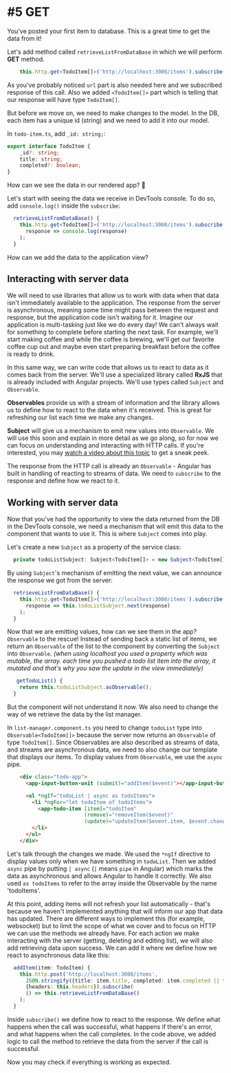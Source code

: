 # \#5 GET

You've posted your first item to database. This is a great time to get the data from it!

Let's add method called `retrieveListFromDataBase` in which we will perform **GET** method.

```typescript
    this.http.get<TodoItem[]>('http://localhost:3000/items').subscribe();
```

As you've probably noticed `url` part is also needed here and we subscribed response of this call. Also we added `<TodoItem[]>` part which is telling that our response will have type `TodoItem[]`.

But before we move on, we need to make changes to the model. In the DB, each item has a unique id \(string\) and we need to add it into our model.

In `todo-item.ts`, add `_id: string;`:

```typescript
export interface TodoItem {
    _id?: string;
    title: string;
    completed?: boolean;
}
```

How can we see the data in our rendered app? 🤔

Let's start with seeing the data we receive in DevTools console. To do so, add `console.log()` inside the `subscribe`:

```typescript
  retrieveListFromDataBase() {
    this.http.get<TodoItem[]>('http://localhost:3000/items').subscribe(
      response => console.log(response)
    );
  }
```

How can we add the data to the application view?

## Interacting with server data 

We will need to use libraries that allow us to work with data when that data isn't immediately available to the application. The response from the server is asynchronous, meaning some time might pass between the request and response, but the application code isn't waiting for it. Imagine our application is multi-tasking just like we do every day! We can't always wait for something to complete before starting the next task. For example, we'll start making coffee and while the coffee is brewing, we'll get our favorite coffee cup out and maybe even start preparing breakfast before the coffee is ready to drink. 

In this same way, we can write code that allows us to react to data as it comes back from the server. We'll use a specialized library called **RxJS** that is already included with Angular projects. We'll use types called `Subject` and `Observable`.

**Observables** provide us with a stream of information and the library allows us to define how to react to the data when it's received. This is great for refreshing our list each time we make any changes. 

**Subject** will give us a mechanism to emit new values into `Observable`. We will use this soon and explain in more detail as we go along, so for now we can focus on understanding and interacting with HTTP calls. If you're interested, you may [watch a video about this topic](https://www.youtube.com/watch?v=QHCjT3jRzB0) to get a sneak peek.

The response from the HTTP call is already an `Observable` - Angular has built in handling of reacting to streams of data. We need to `subscribe` to the response and define how we react to it.

## Working with server data

Now that you've had the opportunity to view the data returned from the DB in the DevTools console, we need a mechanism that will emit this data to the component that wants to use it. This is where `Subject` comes into play.

Let's create a new `Subject` as a property of the service class:

```typescript
  private todoListSubject: Subject<TodoItem[]> = new Subject<TodoItem[]>();
```

By using `Subject`'s mechanism of emitting the next value, we can announce the response we got from the server:

```typescript
  retrieveListFromDataBase() {
    this.http.get<TodoItem[]>('http://localhost:3000/items').subscribe(
      response => this.todoListSubject.next(response)
    );
  }
```

Now that we are emitting values, how can we see them in the app? `Observable` to the rescue! Instead of sending back a static list of items, we return an `Observable` of the list to the component by converting the `Subject` into `Observable`. _\(when using localhost you used a property which was mutable, the array. each time you pushed a todo list item into the array, it mutated and that's why you saw the update in the view immediately\)_

```typescript
   getTodoList() {
    return this.todoListSubject.asObservable();
  }
```

But the component will not understand it now. We also need to change the way of we retrieve the data by the list manager.

In `list-manager.component.ts` you need to change `todoList` type into `Observable<TodoItem[]>` because the server now returns an `Observable` of type `TodoItem[]`. Since Observables are also described as streams of data, and streams are asynchronous data, we need to also change our template that displays our items. To display values from `Observable`, we use the `async` pipe.

```html
    <div class="todo-app">
      <app-input-button-unit (submit)="addItem($event)"></app-input-button-unit>

      <ul *ngIf="todoList | async as todoItems">
        <li *ngFor="let todoItem of todoItems">
          <app-todo-item [item]="todoItem"
                         (remove)="removeItem($event)"
                         (update)="updateItem($event.item, $event.changes)"></app-todo-item>
        </li>
      </ul>
    </div>
```

Let's talk through the changes we made. We used the `*ngIf` directive to display values only when we have something in `todoList`. Then we added `async` pipe by putting `| async` \(`|` means `pipe` in Angular\) which marks the data as asynchronous and allows Angular to handle it correctly. We also used `as todoItems` to refer to the array inside the Observable by the name 'todoItems'.

At this point, adding items will not refresh your list automatically - that's because we haven't implemented anything that will inform our app that data has updated. There are different ways to implement this \(for example, websocket\) but to limit the scope of what we cover and to focus on HTTP we can use the methods we already have. For each action we make interacting with the server \(getting, deleting and editing list\), we will also add retrieving data upon success. We can add it where we define how we react to asynchronous data like this:

```typescript
  addItem(item: TodoItem) {
    this.http.post('http://localhost:3000/items',
      JSON.stringify({title: item.title, completed: item.completed || false}),
      {headers: this.headers}).subscribe(
      () => this.retrieveListFromDataBase()
    );
  }
```

Inside `subscribe()` we define how to react to the response. We define what happens when the call was successful, what happens if there's an error, and what happens when the call completes. In the code above, we added logic to call the method to retrieve the data from the server if the call is successful.

Now you may check if everything is working as expected.

